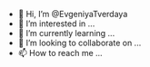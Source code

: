 - 👋 Hi, I’m @EvgeniyaTverdaya
- 👀 I’m interested in ...
- 🌱 I’m currently learning ...
- 💞️ I’m looking to collaborate on ...
- 📫 How to reach me ...

<!---
EvgeniyaTverdaya/EvgeniyaTverdaya is a ✨ special ✨ repository because its `README.md` (this file) appears on your GitHub profile.
You can click the Preview link to take a look at your changes.
--->
